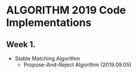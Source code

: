 ALGORITHM 2019 Code Implementations
===================================
Week 1.
------
* Stable Matching Algorithm 
    - Propose-And-Reject Algorithm (2019.09.05)